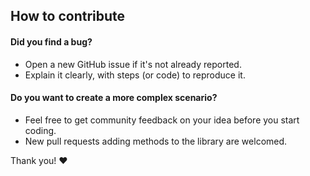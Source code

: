 ## How to contribute
#### **Did you find a bug?**
* Open a new GitHub issue if it's not already reported.
* Explain it clearly, with steps (or code) to reproduce it. 

#### **Do you want to create a more complex scenario?**
* Feel free to get community feedback on your idea before you start coding.
* New pull requests adding methods to the library are welcomed.

Thank you! ❤️
